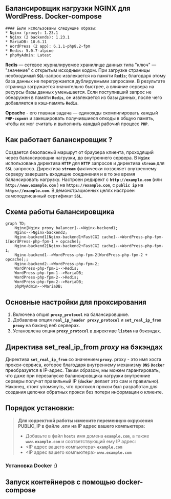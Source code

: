 
## Балансировщик нагрузки NGINX для WordPress. Docker-compose

```
#### Были использованы следующие образы:
* Nginx (proxy): 1.23.1
* Nginx (2 backends): 1.23.1
* MariaDB: 10.6.11
* WordPress (2 app): 6.1.1-php8.2-fpm
* Redis: 5.0.7-alpine
* phpMyAdmin: Latest
```

**Redis** — сетевое журналируемое хранилище данных типа "ключ" — "значение" с открытым исходным кодом.
При загрузке страницы необходимый **`SQL`**-запрос извлекается из памяти **`Redis`**; благодаря этому база данных не 
перегружается дублируемыми запросами. В результате страница загружается значительно быстрее, а влияние
сервера на ресурсы базы данных уменьшается. Если поступивший запрос не обнаружен в памяти **`Redis`**,
он извлекается из базы данных, после чего добавляется в кэш-память **`Redis`**.

**Opcache** - его главная задача — единожды скомпилировать каждый **`PHP-скрипт`** 
и закешировать получившиеся опкоды в общую память, чтобы их мог считать и
выполнить каждый рабочий процесс **`PHP`**.

## Как работает балансировщик ?
Создается безопасный маршрут от браузера клиента, проходящий через балансировщик нагрузки, до внутреннего сервера. В **`Nginx`** использована директива **`HTTP`** для **`HTTP`** запросов и директива **`stream`** для **`SSL`** запросов. Директива **`stream`** фактически позволяет внутреннему серверу завершать входящие соединения и в то же время балансировать нагрузку. Настроен редирект с **`http://example.com`** (или  **`http://www.example.com`** ) на  **`https://example.com`**, c **`public ip`** на **`https://example.com`**. В  демонстрационных целях настроен самоподписанный сертификат **`SSL`**. 

## Схема работы балансировщика
```mermaid
graph TD;
    Nginx[Nginx proxy balancer]-->Nginx-backend1;
    Nginx-->Nginx-backend2;
    Nginx-backend1[Nginx-backend1+FastCGI cache]-->WordPress-php-fpm-1[WordPress-php-fpm-1 + opcache];
    Nginx-backend2[Nginx-backend2+FastCGI cache]-->WordPress-php-fpm-1;
    Nginx-backend1-->WordPress-php-fpm-2[WordPress-php-fpm-2 + opcache];;
    Nginx-backend2-->WordPress-php-fpm-2;
    WordPress-php-fpm-1-->Redis;    
    WordPress-php-fpm-1-->MariaDB;
    WordPress-php-fpm-2-->Redis;    
    WordPress-php-fpm-2-->MariaDB;
    phpMyAdmin-->MariaDB;
```
## Основные настройки для проксирования 
1. Включена опция **`proxy_protocol`** на балансировщике.
2. Добавлена опция **`real_ip_header proxy_protocol`** и **`set_real_ip_from proxy`** на бэкэнд веб серверах.
3. Установлена опция **`proxy_protocol`** в директиве **`listen`** на бэкэндах.

## Директива set_real_ip_from *proxy* на бэкэндах
 Директива **`set_real_ip_from`** со значением **`proxy`**. proxy - это имя хоста прокси-сервиса, которое благодаря внутреннему механизму **`DNS`** **`Docker`** преобразуется в IP-адрес. Таким образом, мы можем гарантировать, что даже при перезапуске балансировщика нагрузки внутренние серверы получат правильный IP (**`docker`** делает это сам и правильно). Наконец, стоит упомянуть, что протокол прокси был разработан для создания цепочки обратных прокси без потери информации о клиенте.

## Порядок установки:

> **Для корректной работы измените переменную окружения PUBLIC_IP в файле .env на IP адрес вашего компьютера:**
> * Добавьте в файл **`hosts`** имя домена **`example.com`**, а также **`www.example.com`** и соответствующий ему IP адрес:
> * <IP адрес вашего компьютера> **`example.com`**
> * <IP адрес вашего компьютера> **`www.example.com`**

### Установка Docker :)




## Запуск контейнеров с помощью docker-compose





